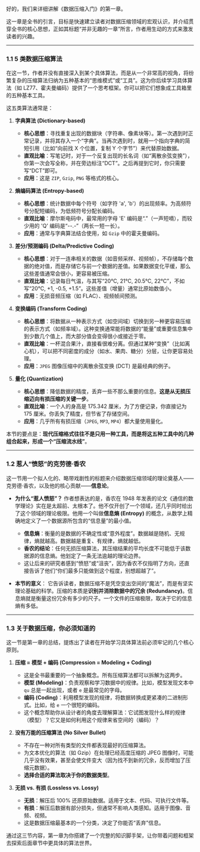 好的，我们来详细讲解《数据压缩入门》的第一章。

这一章是全书的引言，目标是快速建立读者对数据压缩领域的宏观认识，并介绍贯穿全书的核心思想，正如其标题“并非无趣的一章”所言，作者用生动的方式来激发读者的兴趣。

---

### 1.1 5 类数据压缩算法

在这一节，作者并没有直接深入到某个具体算法，而是从一个非常高的视角，将纷繁复杂的压缩算法归纳为五种基本的“思维模式”或“工具”。这为你后续学习具体算法（如 LZ77、霍夫曼编码）提供了一个思考框架。你可以把它们想象成工具箱里的五种基本工具。

这五类算法通常是：

1.  **字典算法 (Dictionary-based)**

    - **核心思想**：寻找重复出现的数据块（字符串、像素块等）。第一次遇到时正常记录，并将其存入一个“字典”。当再次遇到时，就用一个指向字典的简短引用（比如“向前找 X 个位置，复制 Y 个字节”）来代替原始数据。
    - **直观比喻**：写笔记时，对于一个反复出现的长名词（如“离散余弦变换”），你第一次会写全称，并在旁边标注“DCT”。之后再提到它时，你只需要写“DCT”即可。
    - **应用**：这是 `ZIP`, `Gzip`, `PNG` 等格式的核心。

2.  **熵编码算法 (Entropy-based)**

    - **核心思想**：统计数据中每个符号（如字符 'a', 'b'）的出现频率。为高频符号分配短编码，为低频符号分配长编码。
    - **直观比喻**：摩尔斯电码中，最常用的字母 'E' 编码是“.”（一声短嘀），而较少用的 'Q' 编码是“--.-”（两长一短一长）。
    - **应用**：通常与字典算法结合使用，如 `Gzip` 中的霍夫曼编码。

3.  **差分/预测编码 (Delta/Predictive Coding)**

    - **核心思想**：对于一连串相关的数据（如音频采样、视频帧），不存储每个数据的绝对值，而是存储它与前一个数据的差值。如果数据变化平缓，那么这些差值通常会很小，更容易被压缩。
    - **直观比喻**：记录每日气温，与其写“20°C, 21°C, 20.5°C, 22°C”，不如写“20°C, +1, -0.5, +1.5”。这些差值（增量）通常比原始数值小。
    - **应用**：无损音频压缩（如 FLAC）、视频帧间预测。

4.  **变换编码 (Transform Coding)**

    - **核心思想**：将数据从一种表示方式（如空间域）切换到另一种更容易压缩的表示方式（如频率域）。这种变换通常能将数据的“能量”或重要信息集中到少数几个值上，而大部分值会变得很小或接近于零。
    - **直观比喻**：一杯混合果汁，直接看很难分离。但通过某种“变换”（比如离心机），可以把不同密度的成分（如水、果肉、糖分）分层，让你更容易处理。
    - **应用**：`JPEG` 图像压缩中的离散余弦变换 (DCT) 是最经典的例子。

5.  **量化 (Quantization)**
    - **核心思想**：降低数据的精度，丢弃一些不那么重要的信息。**这是从无损压缩迈向有损压缩的关键一步**。
    - **直观比喻**：一个人的身高是 175.342 厘米，为了方便记录，你直接记为 175 厘米。你丢失了精度，但节省了存储空间。
    - **应用**：几乎所有有损压缩（`JPEG`, `MP3`, `MP4`）都大量使用量化。

本节的要点是：**现代压缩格式往往不是只用一种工具，而是将这五种工具中的几种组合起来，形成一个“压缩流水线”**。

---

### 1.2 惹人“愤怒”的克劳德·香农

这一节用一个拟人化的、略带戏剧性的标题来介绍数据压缩领域的理论奠基人——克劳德·香农，以及他的核心贡献——**信息论**。

- **为什么“惹人愤怒”？**
  作者想表达的是，香农在 1948 年发表的论文《通信的数学理论》实在是太超前、太根本了。他不仅开创了一个领域，还几乎同时给出了这个领域的理论极限。他用一个叫做**信息熵 (Entropy)** 的概念，从数学上精确地定义了一个数据源所包含的“信息量”的最小值。

  - **信息熵**：衡量的是数据的不确定性或“意外程度”。数据越是随机、无规律，熵就越高。数据越是重复、有规律，熵就越低。
  - **香农的结论**：任何无损压缩算法，其压缩结果的平均长度不可能低于该数据源的信息熵。他划定了一条无法逾越的理论边界。
  - 这让后来的研究者感到“愤怒”或“沮丧”，因为香农不仅指明了方向，还直接告诉了他们“你们最多只能做到这个程度，别想超越了”。

- **本节的意义**：
  它告诉读者，数据压缩不是凭空变出空间的“魔法”，而是有坚实理论基础的科学。压缩的本质是**识别并消除数据中的冗余 (Redundancy)**。信息熵就是衡量这份冗余有多少的尺子。一个文件的压缩极限，取决于它的信息熵有多低。

---

### 1.3 关于数据压缩，你必须知道的

这一节是第一章的总结，提炼出了读者在开始学习具体算法前必须牢记的几个核心原则。

1.  **压缩 = 模型 + 编码 (Compression = Modeling + Coding)**

    - 这是全书最重要的一个抽象概念。所有压缩算法都可以拆解为这两步。
    - **模型 (Modeling)**：负责观察和学习数据中的规律。比如，模型发现文本中 `qu` 总是一起出现，或者 `e` 是最常见的字母。
    - **编码 (Coding)**：利用模型发现的规律，将数据转换成更紧凑的二进制形式。比如，给 `e` 一个很短的编码。
    - 这个概念帮助你从设计者的角度去理解算法：它试图发现什么样的规律（模型）？它又是如何利用这个规律来省空间的（编码）？

2.  **没有万能的压缩算法 (No Silver Bullet)**

    - 不存在一种对所有类型的文件都表现最好的压缩算法。
    - 为文本优化的算法（如 Gzip）在处理已经高度压缩的 JPEG 图像时，可能几乎没有效果，甚至会使文件变大（因为找不到新的冗余，反而增加了压缩元数据）。
    - **选择合适的算法取决于你的数据类型**。

3.  **无损 vs. 有损 (Lossless vs. Lossy)**
    - **无损**：解压后 100% 还原原始数据。适用于文本、代码、可执行文件等。
    - **有损**：解压后数据有部分损失，但通常不影响人类感知。适用于图像、音频、视频。
    - 这是数据压缩最基本的一个分类，决定了你能否“丢弃”信息。

通过这三节内容，第一章为你搭建了一个完整的知识脚手架，让你带着问题和框架去探索后面章节中更具体的算法世界。
